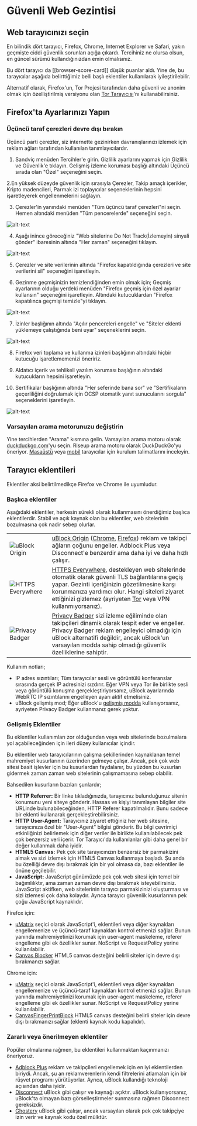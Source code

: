 # Güvenli Web Gezintisi

## Web tarayıcınızı seçin

En bilindik dört tarayıcı, Firefox, Chrome, Internet Explorer ve Safari, yakın geçmişte ciddi güvenlik sorunları açığa çıkardı. Tercihiniz ne olursa olsun, en güncel sürümü kullandığınızdan emin olmalısınız.

Bu dört tarayıcı da [[browser-score-card]] düşük puanlar aldı. Yine de, bu tarayıcılar aşağıda belirttiğimiz belli başlı eklentiler kullanılarak iyileştirilebilir.

Alternatif olarak, Firefox'un, Tor Projesi tarafından daha güvenli ve anonim olmak için özelliştirilmiş versiyonu olan [Tor Tarayıcısı](https://www.torproject.org/download/download-easy.html.en)'nı kullanabilirsiniz.

## Firefox'ta Ayarlarınızı Yapın

### Üçüncü taraf çerezleri devre dışı bırakın

Üçüncü parti çerezler, siz internette gezinirken davranışlarınızı izlemek için reklam ağları tarafından kullanılan tanımlayıcılardır.

1. Sandviç menüden Tercihler'e girin. Gizlilik ayarlarını yapmak için Gizlilik ve Güvenlik'e tıklayın. Gelişmiş izleme koruması başlığı altındaki Üçüncü sırada olan "Özel" seçeneğini seçin.

2.En yüksek düzeyde güvenlik için sırasıyla Çerezler, Takip amaçlı içerikler, Kripto madencileri, Parmak izi toplayıcılar seçeneklerinin hepsini işaretleyerek engellenmelerini sağlayın. 

3. Çerezler'in yanındaki menüden "Tüm üçüncü taraf çerezleri"ni seçin. Hemen altındaki menüden "Tüm pencerelerde" seçeneğini seçin.

![alt-text](firefox.png)

4. Aşağı inince göreceğiniz "Web sitelerine Do Not Track(İzlemeyin) sinyali gönder" ibaresinin altında "Her zaman" seçeneğini tıklayın.

![alt-text](firefox1.png)

5. Çerezler ve site verilerinin altında "Firefox kapatıldığında çerezleri ve site verilerini sil" seçeneğini işaretleyin. 

6. Gezinme geçmişinizin temizlendiğinden emin olmak için; Geçmiş ayarlarının olduğu yerdeki menüden "Firefox geçmiş için özel ayarlar kullansın" seçeneğini işaretleyin. Altındaki kutucuklardan "Firefox kapatılınca geçmişi temizle"yi tıklayın.

![alt-text](firefox2.png)

7. İzinler başlığının altında "Açılır pencereleri engelle" ve "Siteler eklenti yüklemeye çalıştığında beni uyar" seçeneklerini seçin.

![alt-text](firefox3.png)

8. Firefox veri toplama ve kullanma izinleri başlığının altındaki hiçbir kutucuğu işaretlememenizi öneririz.

9. Aldatıcı içerik ve tehlikeli yazılım koruması başlığının altındaki kutucukların hepsini işaretleyin.

10. Sertifikalar başlığının altında "Her seferinde bana sor" ve "Sertifikaların geçerliliğini doğrulamak için OCSP otomatik yanıt sunucularını sorgula" seçeneklerini işaretleyin.

![alt-text](firefox4.png)


### Varsayılan arama motorunuzu değiştirin

Yine tercihlerden "Arama" kısmına gelin. Varsayılan arama motoru olarak [duckduckgo.com](https://duckduckgo.com)'yu seçin. Riseup arama motoru olarak DuckDuckGo'yu öneriyor. [Masaüstü](https://duck.co/help/desktop/adding-duckduckgo-to-your-browser) veya [mobil](https://duck.co/help/mobile) tarayıcılar için kurulum talimatlarını inceleyin.

## Tarayıcı eklentileri

Eklentiler aksi belirtilmedikçe Firefox ve Chrome ile uyumludur.

### Başlıca eklentiler

Aşağıdaki eklentiler, herkesin sürekli olarak kullanmasını önerdiğimiz başlıca eklentilerdir. Stabil ve açık kaynak olan bu eklentiler, web sitelerinin bozulmasına çok nadir sebep olurlar.



|||
|---|---|
|![uBlock Origin](https://raw.githubusercontent.com/gorhill/uBlock/master/doc/img/icon38%402x.png)|[uBlock Origin](https://github.com/gorhill/uBlock) ([Chrome](https://chrome.google.com/webstore/detail/ublock-origin/cjpalhdlnbpafiamejdnhcphjbkeiagm), [Firefox](https://addons.mozilla.org/en-US/firefox/addon/ublock-origin/)) reklam ve takipçi ağların çoğunu engeller. Adblock Plus veya Disconnect'e benzerdir ama daha iyi ve daha hızlı çalışır.|
|![HTTPS Everywhere](https://upload.wikimedia.org/wikipedia/commons/thumb/e/ea/HTTPS_Everywhere_icon.svg/60px-HTTPS_Everywhere_icon.svg.png)|[HTTPS Everywhere](https://www.eff.org/https-everywhere), destekleyen web sitelerinde otomatik olarak güvenli TLS bağlantılarına geçiş yapar. Gezinti içeriğinizin gözetilmesine karşı korunmanıza yardımcı olur. Hangi siteleri ziyaret ettiğinizi gizlemez (ayriyeten [Tor](tor.md) veya VPN kullanmıyorsanız).|
|![Privacy Badger](https://upload.wikimedia.org/wikipedia/commons/thumb/1/13/PrivacyBadgerLogo.svg/125px-PrivacyBadgerLogo.svg.png)|[Privacy Badger](https://www.eff.org/privacybadger) sizi izleme eğiliminde olan takipçileri dinamik olarak tespit eder ve engeller. Privacy Badger reklam engelleyici olmadığı için uBlock alternatifi değildir, ancak uBlock'un varsayılan modda sahip olmadığı güvenlik özelliklerine sahiptir.|

Kullanım notları;

- IP adres sızıntıları; Tüm tarayıcılar sesli ve görüntülü konferanslar sırasında gerçek IP adresinizi sızdırır. Eğer VPN veya Tor ile birlikte sesli veya görüntülü konuşma gerçekleştiriyorsanız, uBlock ayarlarında WebRTC IP sızıntılarını engelleyen ayarı aktif etmelisiniz.
- uBlock gelişmiş mod; Eğer uBlock'u [gelişmiş modda](https://github.com/gorhill/uBlock/wiki/Advanced-user-features) kullanıyorsanız, ayriyeten Privacy Badger kullanmanız gerek yoktur.

### Gelişmiş Eklentiler

Bu eklentiler kullanımları zor olduğundan veya web sitelerinde bozulmalara yol açabileceğinden için ileri düzey kullanıcılar içindir.

Bu eklentiler web tarayıcılarının çalışma şekillerinden kaynaklanan temel mahremiyet kusurlarının üzerinden gelmeye çalışır. Ancak, pek çok web sitesi basit işlevler için bu kusurlardan faydalanır, bu yüzden bu kusurları gidermek zaman zaman web sitelerinin çalışmamasına sebep olabilir.

Bahsedilen kusurların bazıları şunlardır;

* __HTTP Referrer:__ Bir linke tıkladığınızda, tarayıcınız bulunduğunuz sitenin konumunu yeni siteye gönderir. Hassas ve kişiyi tanımlayan bilgiler site URLinde bulunabileceğinden, HTTP Referer kapatılmalıdır. Bunu sadece bir eklenti kullanarak gerçekleştirebilirsiniz.
* __HTTP User-Agent:__ Tarayıcınız ziyaret ettiğiniz her web sitesine, tarayıcınıza özel bir "User-Agent" bilgisi gönderir. Bu bilgi çevrimiçi etkinliğinizi belirlemek için diğer veriler ile birlikte kullanılabilecek pek çok benzersiz veri içerir. Tor Tarayıcı'da kullanılanlar gibi daha genel bir değer kullanmak daha iyidir.
* __HTML5 Canvas:__ Pek çok site tarayıcınızın benzersiz bir parmakizini almak ve sizi izlemek için HTML5 Canvas kullanmaya başladı. Şu anda bu özelliği devre dışı bırakmak için bir yol olmasa da, bazı eklentiler ile önüne geçilebilir.
* __JavaScript:__ JavaScript günümüzde pek çok web sitesi için temel bir bağımlılıktır, ama zaman zaman devre dışı bırakmak isteyebilirsiniz. JavaScript aktifken, web sitelerinin tarayıcı parmakizinizi oluşturması ve sizi izlemesi çok daha kolaydır. Ayrıca tarayıcı güvenlik kusurlarının pek çoğu JavaScript kaynaklıdır.

Firefox için:

* [µMatrix](https://addons.mozilla.org/en-US/firefox/addon/umatrix/) seçici olarak JavaScript'i, eklentileri veya diğer kaynakları engellemenize ve üçüncü-taraf kaynakları kontrol etmenizi sağlar. Bunun yanında mahremiyetinizi korumak için user-agent maskeleme, referer engelleme gibi ek özellikler sunar. NoScript ve RequestPolicy yerine kullanılabilir.
* [Canvas Blocker](https://addons.mozilla.org/en-US/firefox/addon/canvasblocker/) HTML5 canvas desteğini belirli siteler için devre dışı bırakmanızı sağlar.

Chrome için:

* [µMatrix](https://chrome.google.com/webstore/detail/%C2%B5matrix/ogfcmafjalglgifnmanfmnieipoejdcf) seçici olarak JavaScript'i, eklentileri veya diğer kaynakları engellemenize ve üçüncü-taraf kaynakları kontrol etmenizi sağlar. Bunun yanında mahremiyetinizi korumak için user-agent maskeleme, referer engelleme gibi ek özellikler sunar. NoScript ve RequestPolicy yerine kullanılabilir.
* [CanvasFingerPrintBlock](https://chrome.google.com/webstore/detail/canvasfingerprintblock/ipmjngkmngdcdpmgmiebdmfbkcecdndc) HTML5 canvas desteğini belirli siteler için devre dışı bırakmanızı sağlar (eklenti kaynak kodu kapalıdır).

### Zararlı veya önerilmeyen eklentiler

Popüler olmalarına rağmen, bu eklentileri kullanmaktan kaçınmanızı öneriyoruz.

* [Adblock Plus](https://adblockplus.org/) reklam ve takipçileri engellemek için en iyi eklentilerden biriydi. Ancak, şu an reklamverenlerin kendi filtrelerini atlamaları için bir rüşvet programı yürütüyorlar. Ayrıca, uBlock kullandığı teknoloji açısından daha iyidir.
* [Disconnect](https://disconnect.me/disconnect) uBlock gibi çalışır ve kaynağı açıktır. uBlock kullanıyorsanız, uBlock'ta olmayan bazı görselleştirmeler sunmasına rağmen Disconnect gereksizdir.
* [Ghostery](https://www.ghostery.com) uBlock gibi çalışır, ancak varsayılan olarak pek çok takipçiye izin verir ve kaynak kodu özel mülktür.
